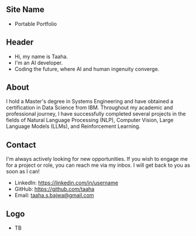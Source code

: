 ## Site Name
- Portable Portfolio

## Header
- Hi, my name is Taaha. 
- I'm an AI developer.
- Coding the future, where AI and human ingenuity converge.

## About
I hold a Master's degree in Systems Engineering and have obtained a certification in Data Science from IBM. Throughout my academic and professional journey, I have successfully completed several projects in the fields of Natural Language Processing (NLP), Computer Vision, Large Language Models (LLMs), and Reinforcement Learning.

## Contact
I'm always actively looking for new opportunities. If you wish to engage me for a project or role, you can reach me via my inbox. I will get back to you as soon as I can!
- LinkedIn: https://linkedin.com/in/username
- GitHub: https://github.com/taaha
- Email: taaha.s.bajwa@gmail.com

## Logo
- TB
